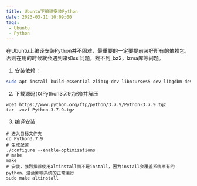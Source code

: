 ```yaml
---
title: Ubuntu下编译安装Python
date: 2023-03-11 10:09:00
tags:
 - Ubuntu
 - Python
---
```


在Ubuntu上编译安装Python并不困难，最重要的一定要提前装好所有的依赖包，否则在用的时候就会遇到诸如ssl问题，找不到_bz2，lzma库等问题。

<!-- more -->

1. 安装依赖：

```bash
sudo apt install build-essential zlib1g-dev libncurses5-dev libgdbm-dev libnss3-dev libssl-dev libsqlite3-dev libreadline-dev libffi-dev libbz2-dev liblzma-dev
```

2. 下载源码(以Python3.7.9为例)并解压

```shell
wget https://www.python.org/ftp/python/3.7.9/Python-3.7.9.tgz
tar -zxvf Python-3.7.9.tgz
```

3. 编译安装

```shell
# 进入目标文件夹
cd Python3.7.9
# 生成配置
./configure --enable-optimizations
# make
make
# 安装，强烈推荐使用altinstall而不是install，因为install会覆盖系统原有的python，这会影响系统的正常运行
sudo make altinstall
```
